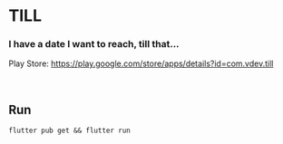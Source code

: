 # TILL

### I have a date I want to reach, till that...

Play Store: https://play.google.com/store/apps/details?id=com.vdev.till

<br>

## Run
```
flutter pub get && flutter run
```
